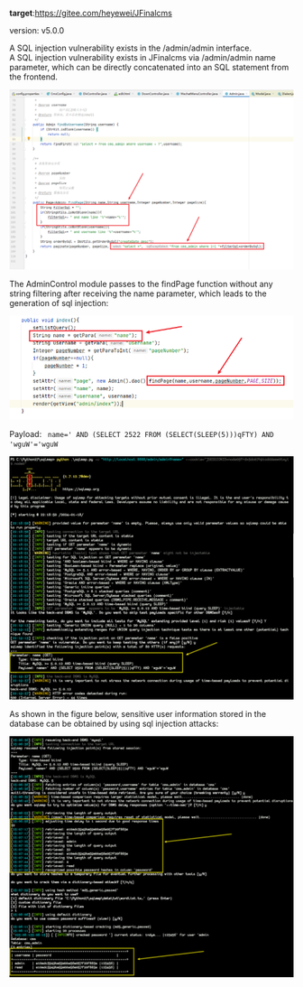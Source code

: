 **target**:https://gitee.com/heyewei/JFinalcms

version: v5.0.0

 A SQL injection vulnerability exists in the /admin/admin interface.  
A SQL injection vulnerability exists in JFinalcms via  /admin/admin name parameter, which can be directly concatenated into an SQL statement from the frontend.

![image-20240118224724189](img/image-20240118224724189.png)

The AdminControl module passes to the findPage function without any string filtering after receiving the name parameter, which leads to the generation of sql injection:

![image-20240118225026863](img/image-20240118225026863.png)



Payload: ` name=' AND (SELECT 2522 FROM (SELECT(SLEEP(5)))qFTY) AND 'wguW'='wguW`

![sqlmap-1](img/sqlmap-1.png)

As shown in the figure below, sensitive user information stored in the database can be obtained by using sql injection attacks:

![image-20240118230936057](img/image-20240118230936057.png)





